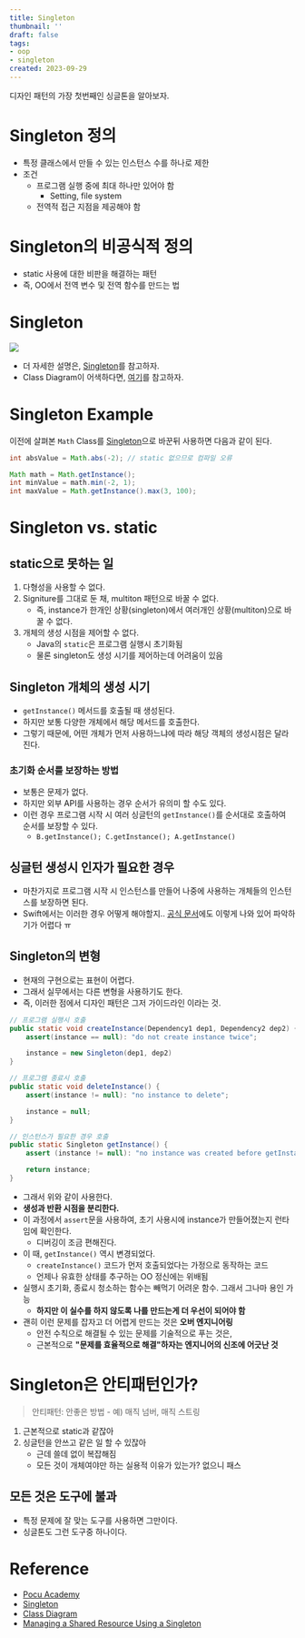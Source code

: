 ```yaml
---
title: Singleton
thumbnail: ''
draft: false
tags:
- oop
- singleton
created: 2023-09-29
---
```


디자인 패턴의 가장 첫번째인 싱글톤을 알아보자.

# Singleton 정의

* 특정 클래스에서 만들 수 있는 인스턴스 수를 하나로 제한
* 조건
  * 프로그램 실행 중에 최대 하나만 있어야 함
    * Setting, file system
  * 전역적 접근 지점을 제공해야 함

# Singleton의 비공식적 정의

* static 사용에 대한 비판을 해결하는 패턴
* 즉, OO에서 전역 변수 및 전역 함수를 만드는 법

# Singleton

![](ObjectOrientedProgramming_08_Singleton_0.png)

* 더 자세한 설명은, [Singleton](Knowledges/Development/Design%20Patterns/Singleton.md)를 참고하자.
* Class Diagram이 어색하다면, [여기](https://velog.io/@wansook0316/Class-Diagram)를 참고하자.

# Singleton Example

이전에 살펴본 `Math` Class를  [Singleton](Knowledges/Development/Design%20Patterns/Singleton.md)으로 바꾼뒤 사용하면 다음과 같이 된다.

````java
int absValue = Math.abs(-2); // static 없으므로 컴파일 오류

Math math = Math.getInstance();
int minValue = math.min(-2, 1);
int maxValue = Math.getInstance().max(3, 100);
````

# Singleton vs. static

## static으로 못하는 일

1. 다형성을 사용할 수 없다.
1. Signiture를 그대로 둔 채, multiton 패턴으로 바꿀 수 없다.
   * 즉, instance가 한개인 상황(singleton)에서 여러개인 상황(multiton)으로 바꿀 수 없다.
1. 개체의 생성 시점을 제어할 수 없다.
   * Java의 `static`은 프로그램 실행시 초기화됨
   * 물론 singleton도 생성 시기를 제어하는데 어려움이 있음

## Singleton 개체의 생성 시기

* `getInstance()` 메서드를 호출될 때 생성된다.
* 하지만 보통 다양한 개체에서 해당 메서드를 호출한다.
* 그렇기 때문에, 어떤 개체가 먼저 사용하느냐에 따라 해당 객체의 생성시점은 달라진다.

### 초기화 순서를 보장하는 방법

* 보통은 문제가 없다.
* 하지만 외부 API를 사용하는 경우 순서가 유의미 할 수도 있다.
* 이런 경우 프로그램 시작 시 여러 싱글턴의 `getInstance()`를 순서대로 호출하여 순서를 보장할 수 있다.
  * `B.getInstance(); C.getInstance(); A.getInstance()`

## 싱글턴 생성시 인자가 필요한 경우

* 마찬가지로 프로그램 시작 시 인스턴스를 만들어 나중에 사용하는 개체들의 인스턴스를 보장하면 된다.
* Swift에서는 이러한 경우 어떻게 해야할지.. [공식 문서](https://developer.apple.com/documentation/swift/managing-a-shared-resource-using-a-singleton)에도 이렇게 나와 있어 파악하기가 어렵다 ㅠ

## Singleton의 변형

* 현재의 구현으로는 표현이 어렵다.
* 그래서 실무에서는 다른 변형을 사용하기도 한다.
* 즉, 이러한 점에서 디자인 패턴은 그저 가이드라인 이라는 것.

````Java
// 프로그램 실행시 호출
public static void createInstance(Dependency1 dep1, Dependency2 dep2) {
    assert(instance == null): "do not create instance twice";

    instance = new Singleton(dep1, dep2)
}

// 프로그램 종료시 호출
public static void deleteInstance() {
    assert(instance != null): "no instance to delete";

    instance = null;
}

// 인스턴스가 필요한 경우 호출
public static Singleton getInstance() {
    assert (instance != null): "no instance was created before getInstance()";

    return instance;
}
````

* 그래서 위와 같이 사용한다.
* **생성과 반환 시점을 분리한다.**
* 이 과정에서 `assert`문을 사용하여, 초기 사용시에 instance가 만들어졌는지 런타임에 확인한다.
  * 디버깅이 조금 편해진다.
* 이 때, `getInstance()` 역시 변경되었다.
  * `createInstance()` 코드가 먼저 호출되었다는 가정으로 동작하는 코드
  * 언제나 유효한 상태를 추구하는 OO 정신에는 위배됨
* 실행시 초기화, 종료시 청소하는 함수는 빼먹기 어려운 함수. 그래서 그나마 용인 가능
  * **하지만 이 실수를 하지 않도록 나를 만드는게 더 우선이 되어야 함**
* 괜히 이런 문제를 잡자고 더 어렵게 만드는 것은 **오버 엔지니어링**
  * 안전 수칙으로 해결될 수 있는 문제를 기술적으로 푸는 것은, 
  * 근본적으로 **"문제를 효율적으로 해결"하자는 엔지니어의 신조에 어긋난 것**

# Singleton은 안티패턴인가?

 > 
 > 안티패턴: 안좋은 방법 - 예) 매직 넘버, 매직 스트링

1. 근본적으로 static과 같잖아
1. 싱글턴을 안쓰고 같은 일 할 수 있잖아
   * 근데 쓸데 없이 복잡해짐
   * 모든 것이 개체여야만 하는 실용적 이유가 있는가? 없으니 패스

## 모든 것은 도구에 불과

* 특정 문제에 잘 맞는 도구를 사용하면 그만이다.
* 싱글톤도 그런 도구중 하나이다.

# Reference

* [Pocu Academy](https://pocu.academy/ko)
* [Singleton](Knowledges/Development/Design%20Patterns/Singleton.md)
* [Class Diagram](https://velog.io/@wansook0316/Class-Diagram)
* [Managing a Shared Resource Using a Singleton](https://developer.apple.com/documentation/swift/managing-a-shared-resource-using-a-singleton)
